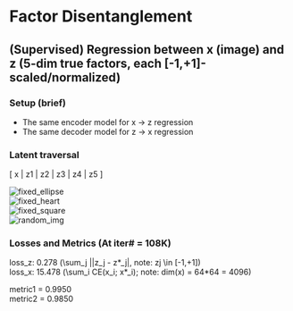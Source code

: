 # Factor Disentanglement

## (Supervised) Regression between x (image) and z (5-dim true factors, each [-1,+1]-scaled/normalized)


### Setup (brief)
- The same encoder model for x -> z regression
- The same decoder model for z -> x regression


### Latent traversal

[ x | z1 | z2 | z3 | z4 | z5 ]

![fixed_ellipse](https://user-images.githubusercontent.com/44901665/48269786-6a59b200-e406-11e8-9d45-33e3d725e2dd.gif) <br />
![fixed_heart](https://user-images.githubusercontent.com/44901665/48269792-6cbc0c00-e406-11e8-824b-74c07c7eda7b.gif) <br />
![fixed_square](https://user-images.githubusercontent.com/44901665/48269795-6f1e6600-e406-11e8-9ff6-e6db5b9eb256.gif) <br />
![random_img](https://user-images.githubusercontent.com/44901665/48269797-70e82980-e406-11e8-8477-920e8caf136e.gif) <br />


### Losses and Metrics (At iter# = 108K)

loss_z: 0.278   (\sum_j ||z_j - z*_j|, note: zj \in [-1,+1])  <br />
loss_x: 15.478  (\sum_i CE(x_i; x*_i); note: dim(x) = 64*64 = 4096)

metric1 = 0.9950  <br />
metric2 = 0.9850
